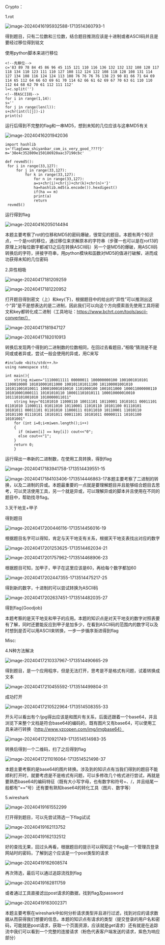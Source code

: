 Crypto：

1.rot

![image-20240416195932588-1713514360793-1](./images/image-20240416195932588-1713514360793-1.png)

得到题目，只有二位数和三位数，结合题目推测应该是十进制或者ASCII码并且是要经过移位得到铭文

使用python脚本来进行移位

```
<!--先移位-->
c='83 89 78 84 45 86 96 45 115 121 110 116 136 132 132 132 108 128 117 118 134 110 123 111 110 127 108 112 124 122 108 118 128 108 131 114 127 134 108 116 124 124 113 108 76 76 76 76 138 23 90 81 66 71 64 69 114 65 112 64 66 63 69 61 70 114 62 66 61 62 69 67 70 63 61 110 110 112 64 68 62 70 61 112 111 112'
l=c.split('')
<!--转ASCII码-->
for i in range(1,14):
s=''
for j in range(len(l)):
s+chr(int(l[j])-i)
print(s)
```

运行后得到不完整的flag和一串MD5，想到未知的几位应该与这串MD5有关

![image-20240416201942036](./images/image-20240416201942036.png)

```
import hashlib
s='flag{www_shiyanbar_com_is_very_good_????}'
m='38e4c352809e150186920aac37190cbc'

def revmd5():
 for i in range(33,127):
     for j in range(33,127):
         for k in range(33,127):
             for n in range(33,127):
             a=s+chr(i)+chr(j)+chr(k)+chr(n)+'}'
             ha=hashlib.md5(a.encode()).hexdigest()
             if(ha == m)
             print(a)
             return
 revmd5()
```

运行得到flag

![image-20240416205014494](./images/image-20240416205014494.png)

本题主要考察了rot的位移和MD5的密码爆破，很常见的题目。本题有两个知识点，一个是rot的移位，通过移位来求解原本的字符串（步骤一也可以是在rot13的原理上对每位数字都减13之后在转换ASCII码）另一个是MD5的爆破，用ASCII码转换后的字符，拼接字符串，用python模块和函数对MD5的值进行破解，进而成功获得未知的几位密码

2.异性相吸

![image-20240417181209259](./images/image-20240417181209259.png)

![image-20240417181220952](./images/image-20240417181220952.png)

打开题目得到密文（上）和key(下)，根据题目中的给出的“异性”可以推测出这个“异”是不是想表达的是二进制，因此我们可以向这个方向摸索首先使用工具将密文和key都转化成二进制（工具地址：https://www.bchrt.com/tools/ascii-converter/）

![image-20240417181947127](./images/image-20240417181947127.png)

![image-20240417182010913](./images/image-20240417182010913.png)

转换后发现两个得到的二进制数的位数相同，在回过去看题目，”相吸“猜测是不是同或或者异或，尝试一般会使用的异或，用C来写

```
#include <bits/stdc++.h>
using namespace std;

int main(){
    string miwen="11100011111 00000011 100000000100 1001001010101 1100010000 101010001011000 100101101011100 101100001001010 101011001010011 100010001010010 1101000100 1001011000 100011000000110 101010001000111 10101010110 100011101010111 100010000010010 101110101001010 1010000011011"
    string key="01101010 11000110 10011101 10110001 10101011 00011101 01101010 11000111 01011010 10110001 11010110 10101100 01110101 10101011 00011101 01101010 11000111 01011010 10110001 11010110 10101100 01110101 10101011 00011101 10101011 00000111 10101100 10101001"
    for (int i=0;i<miwen.length();i++)
    {
      if (miwen[i] == key[i]) cout<<"0";
      else cout<<"1";
    }
    return 0;
    }
```

运行得出一串新的二进制数，在使用工具转换，得到flag

![image-20240417183941758-1713514439551-15](./images/image-20240417183941758-1713514439551-15.png)

![image-20240417184103406-1713514446863-17](./images/image-20240417184103406-1713514446863-17.png)本题主要考察了二进制的转换，以及二进制的异或。本题最重要的一点就是要理解题目并且能够结合题目去思考，可以灵活使用工具，另一个就是异或，可以理解异或的脚本并且使用在不同的题目中，帮助找寻flag。

3.天干地支+甲子

得到题目

![image-20240417200446116-1713514456016-19](./images/image-20240417200446116-1713514456016-19.png)

根据题目名字可以得知，肯定与天干地支有关系，根据天干地支表找出对应的数字

![image-20240417201253625-1713514462034-21](./images/image-20240417201253625-1713514462034-21.png)

![image-20240417201757962-1713514468906-23](./images/image-20240417201757962-1713514468906-23.png)

根据题目可知，加甲子，甲子在这里应该是60，再给每个数字都加60

![image-20240417202447355-1713514475217-25](./images/image-20240417202447355-1713514475217-25.png)

得到新的数字，十进制的可以尝试转换为ASCII码

![image-20240417202637451-1713514482035-27](./images/image-20240417202637451-1713514482035-27.png)

得到flag{Goodjob}

本题考察的是天干地支和甲子的应用。本题的知识点是对天干地支的数字对照表要有了解，同时还要能反应到甲子是加多少，在看到ASCII码的范围内的数字可以及时想到是否可以用ASCII来转换，一步一步循序渐进得到flag

Misc:

4.N种方法解决

![image-20240417210337967-1713514490665-29](./images/image-20240417210337967-1713514490665-29.png)

得到题目，是一个应用程序，但是无法打开，思考是不是格式有问题，试着转换成文本

![image-20240417210455592-1713514499804-31](./images/image-20240417210455592-1713514499804-31.png)

成功打开

![image-20240417210522964-1713514508355-33](./images/image-20240417210522964-1713514508355-33.png)

开头可以看出有个/jpg得出应该是和图片有关系，后面还跟着一个base64，并且浏览下来整个文档是符合base64的编码的，既有图片又有base64，可以使用工具来进行转换（http://www.yzcopen.com/img/imgbase64）

![image-20240417210921749-1713514514983-35](./images/image-20240417210921749-1713514514983-35.png)

转换后得到一个二维码，扫了之后得到flag

![image-20240417211016064-1713514521498-37](./images/image-20240417211016064-1713514521498-37.png)

本题主要考察的是base64的图片转换。涉及到的知识点有当我们得到的题目不能顺利打开时，就要考虑是不是格式有问题，可以多修改几个格式进行尝试，再就是要熟悉base64的编码特征（既有大小写字母，也有数字和符号+、/，并且结尾一般都有“==”号）还有要有熟知base64的转化工具（图片、数字等）

5.wireshark

![image-20240419161552299](./images/image-20240419161552299.png)

打开得到题目，可以先尝试筛选一下flag试试

![image-20240419162113752](./images/image-20240419162113752.png)

![image-20240419162132512](./images/image-20240419162132512.png)

好的查找无果，回过头再看，根据题目的提示可以得知这个flag是一个管理员登录网站时的密码，了解到这个应该是一个post类型的请求

![image-20240419162608574](./images/image-20240419162608574.png)

再次筛选，最后可以通过追踪流找到flag

![image-20240419162811759](./images/image-20240419162811759.png)

或者通过工具直接滤出post请求的数据，找到flag及password

![image-20240419163002371](./images/image-20240419163002371.png)

本题主要考察在wireshark中如何分析请求类型并且进行过滤，找到对应的请求数据从而获得我们想要的信息。本题的知识点有请求的类型（提交登录的用户名和密码，可能就是post请求，获取一个页面资源，应该就是get请求）还有就是在追踪流中我们可以看到一个完整的连接请求（粉色代表客户端发送的请求，紫色为响应部分）
